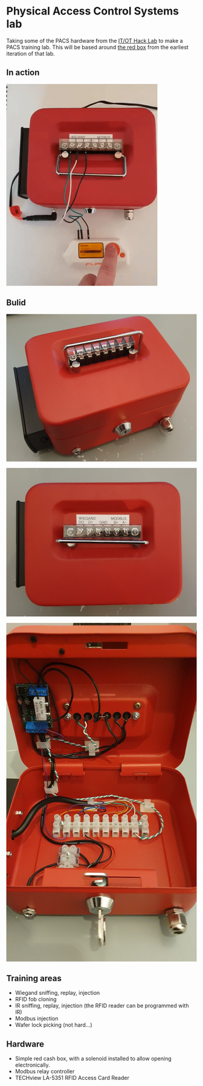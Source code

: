 # Physical Access Control Systems lab

Taking some of the PACS hardware from the [IT/OT Hack
Lab](https://github.com/thisismyrobot/IT-OT-hack-lab) to make a PACS training
lab. This will be based around [the red
box](https://github.com/thisismyrobot/IT-OT-hack-lab/blob/df48e1e9c3eb5dedd9a71def0c8c5bff6352a379/img/lab.jpg)
from the earliest iteration of that lab.

## In action

![](img/wiegand.gif)

## Bulid

![](img/iso.jpg)

![](img/top.jpg)

![](img/inside.jpg)

## Training areas

 - Wiegand sniffing, replay, injection
 - RFID fob cloning
 - IR sniffing, replay, injection (the RFID reader can be programmed with IR)
 - Modbus injection
 - Wafer lock picking (not hard...)

## Hardware

 - Simple red cash box, with a solenoid installed to allow opening electronically.
 - Modbus relay controller
 - TECHview LA-5351 RFID Access Card Reader
